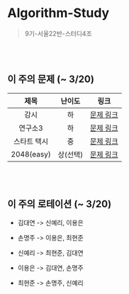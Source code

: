 # Algorithm-Study
> 9기-서울22반-스터디4조


<br></br>

## 이 주의 문제 (~ 3/20)
| 제목 | 난이도 | 링크 |
| :---: | :---: | :---: | 
| 감시 | 하 | [문제 링크](https://www.acmicpc.net/problem/15683) |
| 연구소3 | 하 | [문제 링크](https://www.acmicpc.net/problem/17142) |
| 스타트 택시 | 중 | [문제 링크](https://www.acmicpc.net/problem/19238) |
| 2048(easy) | 상(선택) | [문제 링크](https://www.acmicpc.net/problem/12100) |

<br></br>

## 이 주의 로테이션 (~ 3/20)

- 김대연 -> 신예리, 이용은

- 손명주 -> 이용은, 최현준

- 신예리 -> 최현준, 김대연

- 이용은 -> 김대연, 손명주

- 최현준 -> 손명주, 신예리
